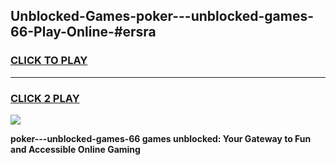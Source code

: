 
## Unblocked-Games-poker---unblocked-games-66-Play-Online-#ersra
<h3>
<a href="https://premium.freeplayer.one?title=poker---unblocked-games-66&ref=27F">CLICK TO PLAY</a></h3>
<hr>

<h3>
<a href="https://premium.freeplayer.one?title=poker---unblocked-games-66&ref=27F">CLICK 2 PLAY</a>
  
</h3>

<a href="https://premium.freeplayer.one?title=poker---unblocked-games-66&ref=27F"><img src="https://clearcache.store/games.png"></a>


**poker---unblocked-games-66 games unblocked: Your Gateway to Fun and Accessible Online Gaming**
